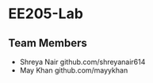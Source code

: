 # EE205-Lab

## Team Members

- Shreya Nair github.com/shreyanair614
- May Khan github.com/mayykhan
